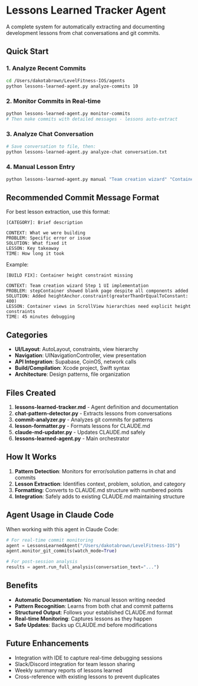 # Lessons Learned Tracker Agent

A complete system for automatically extracting and documenting development lessons from chat conversations and git commits.

## Quick Start

### 1. Analyze Recent Commits
```bash
cd /Users/dakotabrown/LevelFitness-IOS/agents
python lessons-learned-agent.py analyze-commits 10
```

### 2. Monitor Commits in Real-time
```bash
python lessons-learned-agent.py monitor-commits
# Then make commits with detailed messages - lessons auto-extract
```

### 3. Analyze Chat Conversation
```bash
# Save conversation to file, then:
python lessons-learned-agent.py analyze-chat conversation.txt
```

### 4. Manual Lesson Entry
```bash
python lessons-learned-agent.py manual "Team creation wizard" "Container showed blank page" "Added height constraint" "UI/Layout"
```

## Recommended Commit Message Format

For best lesson extraction, use this format:

```
[CATEGORY]: Brief description

CONTEXT: What we were building
PROBLEM: Specific error or issue
SOLUTION: What fixed it
LESSON: Key takeaway
TIME: How long it took
```

Example:
```
[BUILD FIX]: Container height constraint missing

CONTEXT: Team creation wizard Step 1 UI implementation
PROBLEM: stepContainer showed blank page despite all components added
SOLUTION: Added heightAnchor.constraint(greaterThanOrEqualToConstant: 400)
LESSON: Container views in ScrollView hierarchies need explicit height constraints
TIME: 45 minutes debugging
```

## Categories

- **UI/Layout**: AutoLayout, constraints, view hierarchy
- **Navigation**: UINavigationController, view presentation  
- **API Integration**: Supabase, CoinOS, network calls
- **Build/Compilation**: Xcode project, Swift syntax
- **Architecture**: Design patterns, file organization

## Files Created

1. **lessons-learned-tracker.md** - Agent definition and documentation
2. **chat-pattern-detector.py** - Extracts lessons from conversations
3. **commit-analyzer.py** - Analyzes git commits for patterns
4. **lesson-formatter.py** - Formats lessons for CLAUDE.md
5. **claude-md-updater.py** - Updates CLAUDE.md safely
6. **lessons-learned-agent.py** - Main orchestrator

## How It Works

1. **Pattern Detection**: Monitors for error/solution patterns in chat and commits
2. **Lesson Extraction**: Identifies context, problem, solution, and category
3. **Formatting**: Converts to CLAUDE.md structure with numbered points
4. **Integration**: Safely adds to existing CLAUDE.md maintaining structure

## Agent Usage in Claude Code

When working with this agent in Claude Code:

```python
# For real-time commit monitoring
agent = LessonsLearnedAgent("/Users/dakotabrown/LevelFitness-IOS")
agent.monitor_git_commits(watch_mode=True)

# For post-session analysis  
results = agent.run_full_analysis(conversation_text="...")
```

## Benefits

- **Automatic Documentation**: No manual lesson writing needed
- **Pattern Recognition**: Learns from both chat and commit patterns
- **Structured Output**: Follows your established CLAUDE.md format
- **Real-time Monitoring**: Captures lessons as they happen
- **Safe Updates**: Backs up CLAUDE.md before modifications

## Future Enhancements

- Integration with IDE to capture real-time debugging sessions
- Slack/Discord integration for team lesson sharing
- Weekly summary reports of lessons learned
- Cross-reference with existing lessons to prevent duplicates